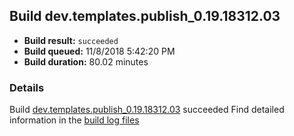 ## Build dev.templates.publish_0.19.18312.03
- **Build result:** `succeeded`
- **Build queued:** 11/8/2018 5:42:20 PM
- **Build duration:** 80.02 minutes
### Details
Build [dev.templates.publish_0.19.18312.03](https://winappstudio.visualstudio.com/web/build.aspx?pcguid=a4ef43be-68ce-4195-a619-079b4d9834c2&builduri=vstfs%3a%2f%2f%2fBuild%2fBuild%2f26549) succeeded
Find detailed information in the [build log files](https://uwpctdiags.blob.core.windows.net/buildlogs/dev.templates.publish_0.19.18312.03_logs.zip)
